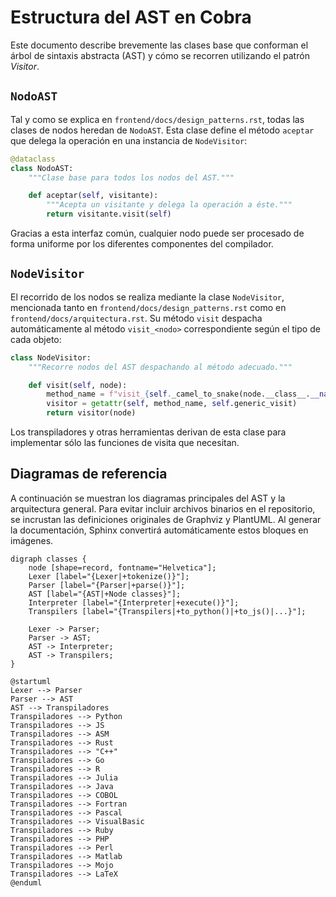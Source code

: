 # Estructura del AST en Cobra

Este documento describe brevemente las clases base que conforman el árbol de sintaxis abstracta (AST) y cómo se recorren utilizando el patrón *Visitor*.

## `NodoAST`

Tal y como se explica en `frontend/docs/design_patterns.rst`, todas las clases de nodos heredan de `NodoAST`. Esta clase define el método `aceptar` que delega la operación en una instancia de `NodeVisitor`:

```python
@dataclass
class NodoAST:
    """Clase base para todos los nodos del AST."""

    def aceptar(self, visitante):
        """Acepta un visitante y delega la operación a éste."""
        return visitante.visit(self)
```

Gracias a esta interfaz común, cualquier nodo puede ser procesado de forma uniforme por los diferentes componentes del compilador.

## `NodeVisitor`

El recorrido de los nodos se realiza mediante la clase `NodeVisitor`, mencionada tanto en `frontend/docs/design_patterns.rst` como en `frontend/docs/arquitectura.rst`. Su método `visit` despacha automáticamente al método `visit_<nodo>` correspondiente según el tipo de cada objeto:

```python
class NodeVisitor:
    """Recorre nodos del AST despachando al método adecuado."""

    def visit(self, node):
        method_name = f"visit_{self._camel_to_snake(node.__class__.__name__)}"
        visitor = getattr(self, method_name, self.generic_visit)
        return visitor(node)
```

Los transpiladores y otras herramientas derivan de esta clase para implementar sólo las funciones de visita que necesitan.

## Diagramas de referencia

A continuación se muestran los diagramas principales del AST y la arquitectura general. Para evitar incluir archivos binarios en el repositorio, se incrustan las definiciones originales de Graphviz y PlantUML. Al generar la documentación, Sphinx convertirá automáticamente estos bloques en imágenes.

```{graphviz}
digraph classes {
    node [shape=record, fontname="Helvetica"];
    Lexer [label="{Lexer|+tokenize()}"];
    Parser [label="{Parser|+parse()}"];
    AST [label="{AST|+Node classes}"];
    Interpreter [label="{Interpreter|+execute()}"];
    Transpilers [label="{Transpilers|+to_python()|+to_js()|...}"];

    Lexer -> Parser;
    Parser -> AST;
    AST -> Interpreter;
    AST -> Transpilers;
}
```

```{uml}
@startuml
Lexer --> Parser
Parser --> AST
AST --> Transpiladores
Transpiladores --> Python
Transpiladores --> JS
Transpiladores --> ASM
Transpiladores --> Rust
Transpiladores --> "C++"
Transpiladores --> Go
Transpiladores --> R
Transpiladores --> Julia
Transpiladores --> Java
Transpiladores --> COBOL
Transpiladores --> Fortran
Transpiladores --> Pascal
Transpiladores --> VisualBasic
Transpiladores --> Ruby
Transpiladores --> PHP
Transpiladores --> Perl
Transpiladores --> Matlab
Transpiladores --> Mojo
Transpiladores --> LaTeX
@enduml
```
